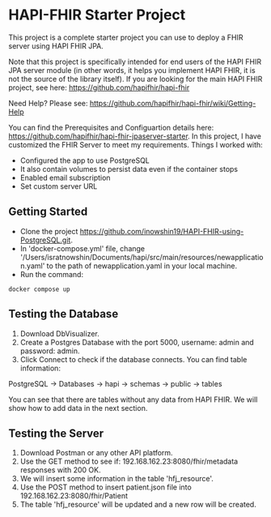 # HAPI-FHIR Starter Project

This project is a complete starter project you can use to deploy a FHIR server using HAPI FHIR JPA.

Note that this project is specifically intended for end users of the HAPI FHIR JPA server module (in other words, it helps you implement HAPI FHIR, it is not the source of the library itself). If you are looking for the main HAPI FHIR project, see here: https://github.com/hapifhir/hapi-fhir

Need Help? Please see: https://github.com/hapifhir/hapi-fhir/wiki/Getting-Help

You can find the Prerequisites and Configuartion details here: https://github.com/hapifhir/hapi-fhir-jpaserver-starter. In this project, I have customized the FHIR Server to meet my requirements. Things I worked with:

 - Configured the app to use PostgreSQL
 - It also contain volumes to persist data even if the container stops
 - Enabled email subscription
 - Set custom server URL


## Getting Started

- Clone the project https://github.com/inowshin19/HAPI-FHIR-using-PostgreSQL.git. 
- In 'docker-compose.yml' file, change '/Users/isratnowshin/Documents/hapi/src/main/resources/newapplication.yaml' to the path of newapplication.yaml in your local machine.
- Run the command:

```
docker compose up
```

## Testing the Database

1. Download DbVisualizer.
2. Create a Postgres Database with the port 5000, username: admin and password: admin.
3. Click Connect to check if the database connects. You can find table information:


PostgreSQL -> Databases -> hapi -> schemas -> public -> tables


You can see that there are tables without any data from HAPI FHIR. We will show how to add data in the next section.

## Testing the Server

1. Download Postman or any other API platform.
2. Use the GET method to see if: 192.168.162.23:8080/fhir/metadata responses with 200 OK.
3. We will insert some information in the table 'hfj\_resource'.
4. Use the POST method to insert patient.json file into 192.168.162.23:8080/fhir/Patient
5. The table 'hfj\_resource' will be updated and a new row will be created.

